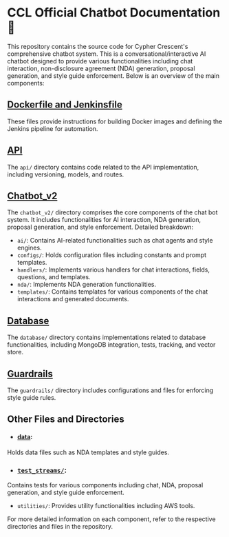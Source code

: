 # CCL Official Chatbot Documentation :book:

This repository contains the source code for Cypher Crescent's comprehensive chatbot system.
This is a conversational/interactive AI chatbot designed to provide various functionalities including chat interaction, non-disclosure agreement (NDA) generation, proposal generation, and style guide enforcement. Below is an overview of the main components:

## [Dockerfile and Jenkinsfile](architecture.jpg)
These files provide instructions for building Docker images and defining the Jenkins pipeline for automation.

## [API](./api/Readme.md)
The `api/` directory contains code related to the API implementation, including versioning, models, and routes.

## [Chatbot_v2](./chatbot_v2/Readme.md)
The `chatbot_v2/` directory comprises the core components of the chat bot system. It includes functionalities for AI interaction, NDA generation, proposal generation, and style enforcement. Detailed breakdown:
- `ai/`: Contains AI-related functionalities such as chat agents and style engines.
- `configs/`: Holds configuration files including constants and prompt templates.
- `handlers/`: Implements various handlers for chat interactions, fields, questions, and templates.
- `nda/`: Implements NDA generation functionalities.
- `templates/`: Contains templates for various components of the chat interactions and generated documents.

## [Database](./Database/Readme.md)
The `database/` directory contains implementations related to database functionalities, including MongoDB integration, tests, tracking, and vector store.

## [Guardrails](./guardrails/Readme.md)
The `guardrails/` directory includes configurations and files for enforcing style guide rules.

## Other Files and Directories
- #### [data](./data/Readme.md): 
Holds data files such as NDA templates and style guides.
 
- ### [`test_streams/`](./test_streams/Readme.md): 
Contains tests for various components including chat, NDA, proposal generation, and style guide enforcement.
- `utilities/`: Provides utility functionalities including AWS tools.

For more detailed information on each component, refer to the respective directories and files in the repository.

